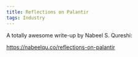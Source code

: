 ```yaml
---
title: Reflections on Palantir
tags: Industry
---
```


A totally awesome write-up by Nabeel S. Qureshi:

https://nabeelqu.co/reflections-on-palantir

